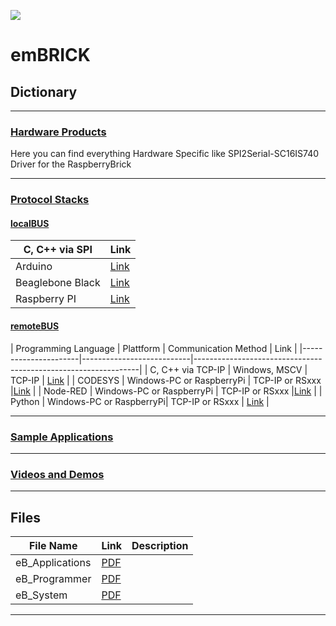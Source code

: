 
![](https://github.com/IMACS-GmbH/emBRICK-and-brickBUS/raw/main/emBRICK-Logo%402x.png)
# emBRICK

## Dictionary

-----------------
### [Hardware Products](https://github.com/IMACS-GmbH/emBRICK-and-brickBUS/tree/main/Hardware%20Products "Hardware Products")
Here you can find everything Hardware Specific like SPI2Serial-SC16IS740 Driver for the RaspberryBrick 

-------------------
### [Protocol Stacks](https://github.com/IMACS-GmbH/emBRICK-and-brickBUS/tree/main/Protocol%20Stacks "Protocol Stacks")

#### [localBUS](https://github.com/IMACS-GmbH/emBRICK/tree/main/Protocol%20Stacks/localBUS "localBUS")

| C, C++ via SPI      | Link                                                                            |
|---------------------|---------------------------------------------------------------------------------|
| Arduino             | [Link](https://github.com/IMACS-GmbH/emBRICK/tree/main/Protocol%20Stacks/localBUS/C%2C%20C%2B%2B%20via%20SPI%20(using%20Arduino) "Link")            | 
| Beaglebone Black    | [Link](https://github.com/IMACS-GmbH/emBRICK/tree/main/Protocol%20Stacks/localBUS/C%2C%20C%2B%2B%20via%20SPI%20(using%20Beaglebone%20Black) "Link") | 
| Raspberry PI        | [Link](https://github.com/IMACS-GmbH/emBRICK/tree/main/Protocol%20Stacks/localBUS/C%2C%20C%2B%2B%20via%20SPI%20(using%20Raspbery%20Pi) "Link")      |


#### [remoteBUS](https://github.com/IMACS-GmbH/emBRICK/tree/main/Protocol%20Stacks/remoteBUS "remoteBUS")

| Programming Language | Plattform                 | Communication Method     | Link                                |
|----------------------|---------------------------|----------------------------------------------------------------|
| C, C++ via TCP-IP    | Windows, MSCV             | TCP-IP                   | [Link](https://github.com/IMACS-mbH/emBRICK/tree/main/Protocol%20Stacks/remoteBUS/C%2C%20C%2B%2B%20via%20TCP-IP%20(using%20Windows%2C%20MSVC) "Link") | 
| CODESYS              | Windows-PC or RaspberryPi | TCP-IP or RSxxx          |[Link](https://github.com/IMACS-GmbH/emBRICK/tree/main/Protocol%20Stacks/remoteBUS/CODESYS%20via%20TCP-IP%20or%20RSxxx%20(using%20Windows-PC%20or%20RaspberryPi) "Link") | 
| Node-RED             | Windows-PC or RaspberryPi | TCP-IP or RSxxx          |[Link](https://github.com/IMACS-GmbH/emBRICK/tree/main/Protocol%20Stacks/remoteBUS/Node-RED%20via%20TCP-IP%20or%20RSxxx%20(using%20Windows-PC%20or%20RaspberryPi) "Link") |
| Python               |  Windows-PC or RaspberryPi| TCP-IP or RSxxx          | [Link](https://github.com/IMACS-GmbH/emBRICK/tree/main/Protocol%20Stacks/remoteBUS/Python%20via%20TCP-IP%20or%20RSxxx%20(using%20Windows-PC%20or%20RaspberryPi) "Link") |

--------------------
### [Sample Applications](https://github.com/IMACS-GmbH/emBRICK-and-brickBUS/tree/main/Sample%20Applications "Sample Applications")

-------------------------
### [Videos and Demos](https://github.com/IMACS-GmbH/emBRICK/tree/main/Videos%20and%20Demos "Videos and Demos")

------------------------
## Files

| File Name       | Link                                                                            | Description   |
|-----------------|---------------------------------------------------------------------------------|---------------|
|eB_Applications  | [PDF](https://github.com/IMACS-GmbH/emBRICK/raw/main/eB_Applications.pdf "PDF") |               |
|eB_Programmer     | [PDF](https://github.com/IMACS-GmbH/emBRICK/blob/main/eB_Programmer.pdf "PDF")  |               |
|eB_System         | [PDF](https://github.com/IMACS-GmbH/emBRICK/blob/main/eB_System.pdf "PDF")      |               |
------------------------
